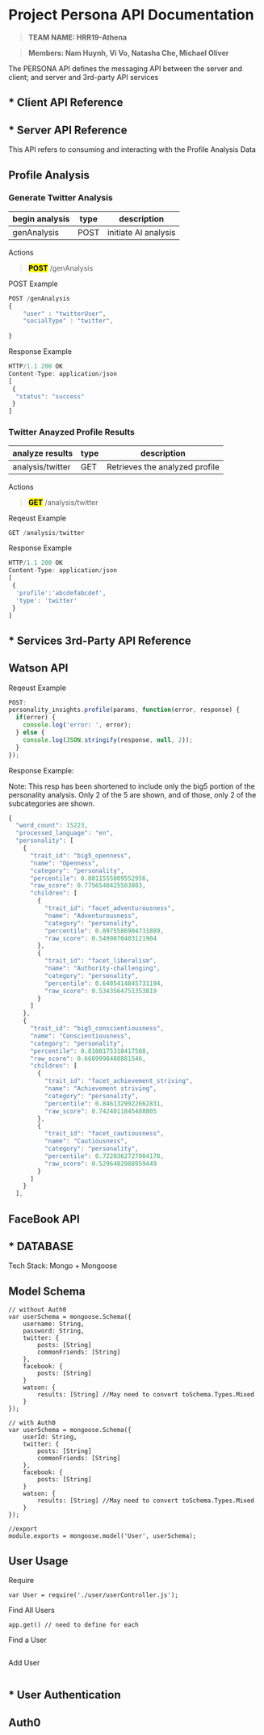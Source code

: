 # Project Persona API Documentation
> **TEAM NAME: HRR19-Athena**

> **Members: Nam Huynh, Vi Vo, Natasha Che, Michael Oliver**

The PERSONA API defines the messaging API between the server and client; and server and 3rd-party API services

## * **Client API Reference**


## * **Server API Reference**
This API refers to consuming and interacting with the Profile Analysis Data
## Profile Analysis

### **Generate Twitter Analysis**

begin analysis | type | description
--- | --- | ---
genAnalysis | POST | initiate AI analysis

Actions

> <mark>**POST**</mark> /genAnalysis

POST Example

``` javascript
POST /genAnalysis
{
	"user" : "twitterUser",
	"socialType" : "twitter",
	
}
```

Response Example

``` javascript
HTTP/1.1 200 OK
Content-Type: application/json
[
 {
  "status": "success"
 }
]
```


### **Twitter Anayzed Profile Results**

analyze results | type | description
--- | --- | ---
analysis/twitter | GET | Retrieves the analyzed profile

Actions

> <mark>**GET**</mark> /analysis/twitter

Reqeust Example

``` javascript
GET /analysis/twitter

```

Response Example

``` javascript
HTTP/1.1 200 OK
Content-Type: application/json
[
 {
  'profile':'abcdefabcdef',
  'type': 'twitter'
 }
]
```


## * **Services 3rd-Party API Reference**

## Watson API
Reqeust Example

``` javascript
POST:
personality_insights.profile(params, function(error, response) {
  if(error) {
    console.log('error: ', error);
  } else {
    console.log(JSON.stringify(response, null, 2));
  }
});

```

Response Example:

Note: This resp has been shortened to include only the big5 portion of the personality analysis. Only 2 of the 5 are shown, and of those, only 2 of the subcategories are shown.

``` javascript
{
  "word_count": 15223,
  "processed_language": "en",
  "personality": [
    {
      "trait_id": "big5_openness",
      "name": "Openness",
      "category": "personality",
      "percentile": 0.8011555009552956,
      "raw_score": 0.7756540425503803,
      "children": [
        {
          "trait_id": "facet_adventurousness",
          "name": "Adventurousness",
          "category": "personality",
          "percentile": 0.8975586904731889,
          "raw_score": 0.5499070403121904
        },
        {
          "trait_id": "facet_liberalism",
          "name": "Authority-challenging",
          "category": "personality",
          "percentile": 0.6405414845731194,
          "raw_score": 0.5343564751353819
        }
      ]
    },
    {
      "trait_id": "big5_conscientiousness",
      "name": "Conscientiousness",
      "category": "personality",
      "percentile": 0.8100175318417588,
      "raw_score": 0.6689998488881546,
      "children": [
        {
          "trait_id": "facet_achievement_striving",
          "name": "Achievement striving",
          "category": "personality",
          "percentile": 0.8461329922662831,
          "raw_score": 0.7424011845488805
        },
        {
          "trait_id": "facet_cautiousness",
          "name": "Cautiousness",
          "category": "personality",
          "percentile": 0.7220362727004178,
          "raw_score": 0.5296482988959449
        }
      ]
    }
  ],


```



## FaceBook API

## * **DATABASE**
Tech Stack: Mongo + Mongoose
## Model Schema

```
// without Auth0
var userSchema = mongoose.Schema({
    username: String,
    password: String,
    twitter: {
        posts: [String]
        commonFriends: [String]
    },
    facebook: {
        posts: [String]
    }
    watson: {
        results: [String] //May need to convert toSchema.Types.Mixed
    }
});

// with Auth0
var userSchema = mongoose.Schema({
    userId: String,
    twitter: {
        posts: [String]
        commonFriends: [String]
    },
    facebook: {
        posts: [String]
    }
    watson: {
        results: [String] //May need to convert toSchema.Types.Mixed
    }
});

//export
module.exports = mongoose.model('User', userSchema);
```

## User Usage

Require

```
var User = require('./user/userController.js');
```

Find All Users

```
app.get() // need to define for each

```

Find a User

```

```

Add User

```

```





## * **User Authentication**

## Auth0